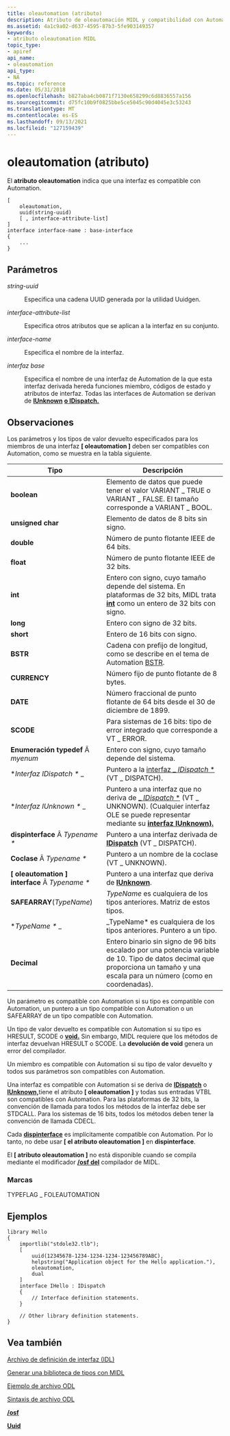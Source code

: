 ```yaml
---
title: oleautomation (atributo)
description: Atributo de oleautomación MIDL y compatibilidad con Automation.
ms.assetid: 4a1c9a02-d637-4595-87b3-5fe903149357
keywords:
- atributo oleautomation MIDL
topic_type:
- apiref
api_name:
- oleautomation
api_type:
- NA
ms.topic: reference
ms.date: 05/31/2018
ms.openlocfilehash: b827aba4cb0871f7130e658299c6d8836557a156
ms.sourcegitcommit: d75fc10b9f0825bbe5ce5045c90d4045e3c53243
ms.translationtype: MT
ms.contentlocale: es-ES
ms.lasthandoff: 09/13/2021
ms.locfileid: "127159439"
---
```

# <a name="oleautomation-attribute"></a>oleautomation (atributo)

El **atributo oleautomation** indica que una interfaz es compatible con Automation.

``` syntax
[ 
    oleautomation, 
    uuid(string-uuid)
    [ , interface-attribute-list] 
] 
interface interface-name : base-interface
{
    ...
}
```

## <a name="parameters"></a>Parámetros

<dl> <dt>

*string-uuid* 
</dt> <dd>

Especifica una cadena UUID generada por la utilidad Uuidgen.

</dd> <dt>

*interface-attribute-list* 
</dt> <dd>

Especifica otros atributos que se aplican a la interfaz en su conjunto.

</dd> <dt>

*interface-name* 
</dt> <dd>

Especifica el nombre de la interfaz.

</dd> <dt>

*interfaz base* 
</dt> <dd>

Especifica el nombre de una interfaz de Automation de la que esta interfaz derivada hereda funciones miembro, códigos de estado y atributos de interfaz. Todas las interfaces de Automation se derivan de [**IUnknown**](/windows/win32/api/unknwn/nn-unknwn-iunknown) [**o IDispatch.**](/windows/win32/api/oaidl/nn-oaidl-idispatch)

</dd> </dl>

## <a name="remarks"></a>Observaciones

Los parámetros y los tipos de valor devuelto especificados para los miembros de una interfaz **\[ oleautomation \]** deben ser compatibles con Automation, como se muestra en la tabla siguiente.



| Tipo                                            | Descripción                                                                                                                                                                                                   |
|-------------------------------------------------|---------------------------------------------------------------------------------------------------------------------------------------------------------------------------------------------------------------|
| **boolean**                                     | Elemento de datos que puede tener el valor VARIANT \_ TRUE o VARIANT \_ FALSE. El tamaño corresponde a VARIANT \_ BOOL.                                                                                                     |
| **unsigned char**                               | Elemento de datos de 8 bits sin signo.                                                                                                                                                                                     |
| **double**                                      | Número de punto flotante IEEE de 64 bits.                                                                                                                                                                            |
| **float**                                       | Número de punto flotante IEEE de 32 bits.                                                                                                                                                                            |
| **int**                                         | Entero con signo, cuyo tamaño depende del sistema. En plataformas de 32 bits, MIDL trata [**int**](int.md) como un entero de 32 bits con signo.                                                                               |
| **long**                                        | Entero con signo de 32 bits.                                                                                                                                                                                        |
| **short**                                       | Entero de 16 bits con signo.                                                                                                                                                                                        |
| **BSTR**                                        | Cadena con prefijo de longitud, como se describe en el tema de Automation [BSTR](/previous-versions/windows/desktop/automat/bstr).                                                                                                    |
| **CURRENCY**                                    | Número fijo de punto flotante de 8 bytes.                                                                                                                                                                          |
| **DATE**                                        | Número fraccional de punto flotante de 64 bits desde el 30 de diciembre de 1899.                                                                                                                                     |
| **SCODE**                                       | Para sistemas de 16 bits: tipo de error integrado que corresponde a VT \_ ERROR.                                                                                                                                         |
| **Enumeración typedef** Â *myenum*                      | Entero con signo, cuyo tamaño depende del sistema.                                                                                                                                                               |
| **Interfaz IDispatch \** _                      | Puntero a la [interfaz _ *IDispatch* *](/windows/win32/api/oaidl/nn-oaidl-idispatch) (VT \_ DISPATCH).                                                                                                                |
| **Interfaz IUnknown \** _                       | Puntero a una interfaz que no deriva de [_ *IDispatch* *](/windows/win32/api/oaidl/nn-oaidl-idispatch) (VT \_ UNKNOWN). (Cualquier interfaz OLE se puede representar mediante su [**interfaz IUnknown).**](/windows/win32/api/unknwn/nn-unknwn-iunknown) |
| **dispinterface** Â *Typename \**                | Puntero a una interfaz derivada de [**IDispatch**](/windows/win32/api/oaidl/nn-oaidl-idispatch) (VT \_ DISPATCH).                                                                                                    |
| **Coclase** Â *Typename \**                      | Puntero a un nombre de la coclase (VT \_ UNKNOWN).                                                                                                                                                                      |
| **\[ oleautomation \] interface** Â *Typename \** | Puntero a una interfaz que deriva de [**IUnknown**](/windows/win32/api/unknwn/nn-unknwn-iunknown).                                                                                                                                      |
| **SAFEARRAY**(*TypeName*)                       | *TypeName* es cualquiera de los tipos anteriores. Matriz de estos tipos.                                                                                                                                                   |
| **TypeName \** _                                 | _TypeName* es cualquiera de los tipos anteriores. Puntero a un tipo.                                                                                                                                                      |
| **Decimal**                                     | Entero binario sin signo de 96 bits escalado por una potencia variable de 10. Tipo de datos decimal que proporciona un tamaño y una escala para un número (como en coordenadas).                                                       |



 

Un parámetro es compatible con Automation si su tipo es compatible con Automation, un puntero a un tipo compatible con Automation o un SAFEARRAY de un tipo compatible con Automation.

Un tipo de valor devuelto es compatible con Automation si su tipo es HRESULT, SCODE o [**void.**](void.md) Sin embargo, MIDL requiere que los métodos de interfaz devuelvan HRESULT o SCODE. La **devolución de void** genera un error del compilador.

Un miembro es compatible con Automation si su tipo de valor devuelto y todos sus parámetros son compatibles con Automation.

Una interfaz es compatible con Automation si se deriva de [**IDispatch**](/windows/win32/api/oaidl/nn-oaidl-idispatch) o [**IUnknown,**](/windows/win32/api/unknwn/nn-unknwn-iunknown)tiene el atributo **\[ oleautomation \]** y todas sus entradas VTBL son compatibles con Automation. Para las plataformas de 32 bits, la convención de llamada para todos los métodos de la interfaz debe ser STDCALL. Para los sistemas de 16 bits, todos los métodos deben tener la convención de llamada CDECL.

Cada [**dispinterface**](dispinterface.md) es implícitamente compatible con Automation. Por lo tanto, no debe usar **\[ el atributo oleautomation \]** en **dispinterface**.

El **\[ atributo oleautomation \]** no está disponible cuando se compila mediante el modificador [**/osf del**](-osf.md) compilador de MIDL.

### <a name="flags"></a>Marcas

TYPEFLAG \_ FOLEAUTOMATION

## <a name="examples"></a>Ejemplos

``` syntax
library Hello
{
    importlib("stdole32.tlb");
    [
        uuid(12345678-1234-1234-1234-123456789ABC),
        helpstring("Application object for the Hello application."),
        oleautomation,
        dual
    ]
    interface IHello : IDispatch
    {
        // Interface definition statements.
    }

    // Other library definition statements.
}
```

## <a name="see-also"></a>Vea también

<dl> <dt>

[Archivo de definición de interfaz (IDL)](interface-definition-idl-file.md)
</dt> <dt>

[Generar una biblioteca de tipos con MIDL](generating-a-type-library-with-midl-2.md)
</dt> <dt>

[Ejemplo de archivo ODL](/previous-versions/windows/desktop/automat/odl-file-example)
</dt> <dt>

[Sintaxis de archivo ODL](/previous-versions/windows/desktop/automat/odl-file-syntax)
</dt> <dt>

[**/osf**](-osf.md)
</dt> <dt>

[**Uuid**](uuid.md)
</dt> </dl>

 

 